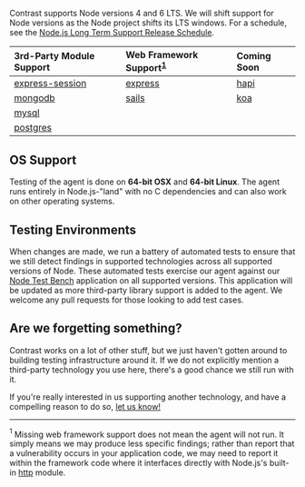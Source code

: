 <!--
title: "Supported Technologies"
description: "List of supported technologies"
tags: "Node agent frameworks support troubleshooting nodejs javascript modules"
-->
Contrast supports Node versions 4 and 6 LTS. We will shift support for Node versions as the Node project shifts its LTS windows. For a schedule, see the [Node.js Long Term Support Release Schedule](https://github.com/nodejs/LTS).

3rd-Party Module Support                                       | Web Framework Support<sup>[1](#footnote1)</sup> | Coming Soon
:-----                                                         | :----                                           | :-------
[express-session](https://github.com/expressjs/session)        | [express](http://expressjs.com)                 | [hapi](https://www.npmjs.com/package/hapi)
[mongodb](https://docs.mongodb.org/ecosystem/drivers/node-js/) | [sails](http://sailsjs.org/)                    | [koa](https://www.npmjs.com/package/koa)
[mysql](https://www.npmjs.com/package/mysql)                   |                                                 |
[postgres](https://www.npmjs.com/package/pg)                   |                                                 |


## OS Support
Testing of the agent is done on **64-bit OSX** and **64-bit Linux**.
The agent runs entirely in Node.js-"land" with no C dependencies and can also work on other operating systems.

## Testing Environments
When changes are made, we run a battery of automated tests to ensure that we still detect findings in supported technologies across all supported versions of Node.
These automated tests exercise our agent against our [Node Test Bench](https://github.com/Contrast-Security-OSS/NodeTestBench) application on all supported versions.
This application will be updated as more third-party library support is added to the agent. We welcome any pull requests for those looking to add test cases.

## Are we forgetting something?
Contrast works on a lot of other stuff, but we just haven't gotten around to building testing infrastructure around it.
If we do not explicitly mention a third-party technology you use here, there's a good chance we still run with it.

If you're really interested in us supporting another technology, and have a compelling reason to do so, [let us know!](mailto:bugs@contrastsecurity.com)
***
<a name="footnote1"><sup>1</sup></a> Missing web framework support does not mean the agent will not run. It simply means we may produce less specific findings; rather than report that a vulnerability occurs in your application code, we may need to report it within the framework code where it interfaces directly with Node.js's built-in [http](https://nodejs.org/api/http.html) module.
